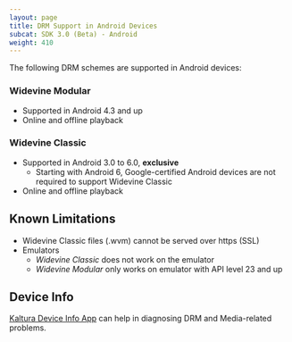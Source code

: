 ```yaml
---
layout: page
title: DRM Support in Android Devices
subcat: SDK 3.0 (Beta) - Android
weight: 410
---
```


The following DRM schemes are supported in Android devices:

### Widevine Modular  

* Supported in Android 4.3 and up
* Online and offline playback

### Widevine Classic  

* Supported in Android 3.0 to 6.0, **exclusive**
    * Starting with Android 6, Google-certified Android devices are not required to support Widevine Classic
* Online and offline playback

## Known Limitations  

* Widevine Classic files (.wvm) cannot be served over https (SSL)
* Emulators
	* *Widevine Classic* does not work on the emulator
	* *Widevine Modular* only works on emulator with API level 23 and up

## Device Info

[Kaltura Device Info App](https://play.google.com/store/apps/details?id=com.kaltura.kalturadeviceinfo) can help in diagnosing DRM and Media-related problems.
